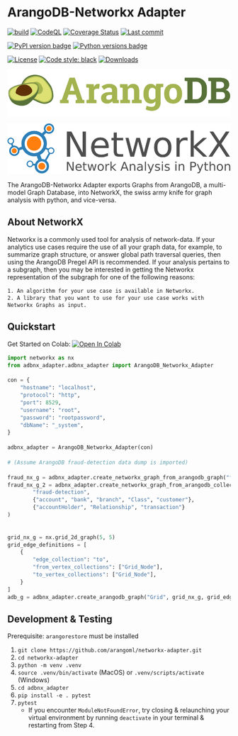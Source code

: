 # ArangoDB-Networkx Adapter
[![build](https://github.com/arangoml/networkx-adapter/actions/workflows/build.yml/badge.svg?branch=master)](https://github.com/arangoml/networkx-adapter/actions/workflows/build.yml)
[![CodeQL](https://github.com/arangoml/networkx-adapter/actions/workflows/analyze.yml/badge.svg?branch=master)](https://github.com/arangoml/networkx-adapter/actions/workflows/analyze.yml)
[![Coverage Status](https://coveralls.io/repos/github/arangoml/networkx-adapter/badge.svg?branch=master)](https://coveralls.io/github/arangoml/networkx-adapter)
[![Last commit](https://img.shields.io/github/last-commit/arangoml/networkx-adapter)](https://github.com/jongracecox/anybadge/commits/master)

[![PyPI version badge](https://img.shields.io/pypi/v/adbnx-adapter?color=3775A9&style=for-the-badge&logo=pypi&logoColor=FFD43B)](https://pypi.org/project/adbnx-adapter/)
[![Python versions badge](https://img.shields.io/pypi/pyversions/adbnx-adapter?color=3776AB&style=for-the-badge&logo=python&logoColor=FFD43B)](https://github.com/arangoml/networkx-adapter)

[![License](https://img.shields.io/github/license/arangoml/networkx-adapter?color=9E2165&style=for-the-badge)](https://github.com/arangoml/networkx-adapter/blob/master/LICENSE)
[![Code style: black](https://img.shields.io/static/v1?style=for-the-badge&label=code%20style&message=black&color=black)](https://github.com/psf/black)
[![Downloads](https://img.shields.io/badge/dynamic/json?style=for-the-badge&color=282661&label=Downloads&query=total_downloads&url=https://api.pepy.tech/api/projects/adbnx-adapter)](https://pepy.tech/project/adbnx-adapter)

![](https://raw.githubusercontent.com/arangoml/networkx-adapter/1.0.0/examples/assets/logos/ArangoDB_logo.png)

![](https://raw.githubusercontent.com/arangoml/networkx-adapter/1.0.0/examples/assets/logos/networkx_logo.svg)

The ArangoDB-Networkx Adapter exports Graphs from ArangoDB, a multi-model Graph Database, into NetworkX, the swiss army knife for graph analysis with python, and vice-versa.



## About NetworkX

Networkx is a commonly used tool for analysis of network-data. If your analytics use cases require the use of all your graph data, for example, to summarize graph structure, or answer global path traversal queries, then using the ArangoDB Pregel API is recommended. If your analysis pertains to a subgraph, then you may be interested in getting the Networkx representation of the subgraph for one of the following reasons:

    1. An algorithm for your use case is available in Networkx.
    2. A library that you want to use for your use case works with Networkx Graphs as input.

##  Quickstart

Get Started on Colab: <a href="https://colab.research.google.com/github/arangoml/networkx-adapter/blob/master/examples/ArangoDB_NetworkxAdapter.ipynb" target="_parent"><img src="https://colab.research.google.com/assets/colab-badge.svg" alt="Open In Colab"/></a>


```py
import networkx as nx
from adbnx_adapter.adbnx_adapter import ArangoDB_Networkx_Adapter

con = {
    "hostname": "localhost",
    "protocol": "http",
    "port": 8529,
    "username": "root",
    "password": "rootpassword",
    "dbName": "_system",
}

adbnx_adapter = ArangoDB_Networkx_Adapter(con)

# (Assume ArangoDB fraud-detection data dump is imported)

fraud_nx_g = adbnx_adapter.create_networkx_graph_from_arangodb_graph("fraud-detection")
fraud_nx_g_2 = adbnx_adapter.create_networkx_graph_from_arangodb_collections(
        "fraud-detection", 
        {"account", "bank", "branch", "Class", "customer"},
        {"accountHolder", "Relationship", "transaction"}
)


grid_nx_g = nx.grid_2d_graph(5, 5)
grid_edge_definitions = [
    {
        "edge_collection": "to",
        "from_vertex_collections": ["Grid_Node"],
        "to_vertex_collections": ["Grid_Node"],
    }
]
adb_g = adbnx_adapter.create_arangodb_graph("Grid", grid_nx_g, grid_edge_definitions)
```

##  Development & Testing

Prerequisite: `arangorestore` must be installed

1. `git clone https://github.com/arangoml/networkx-adapter.git`
2. `cd networkx-adapter`
3. `python -m venv .venv`
4. `source .venv/bin/activate` (MacOS) or `.venv/scripts/activate` (Windows)
5. `cd adbnx_adapter`
6. `pip install -e . pytest`
7. `pytest`
    * If you encounter `ModuleNotFoundError`, try closing & relaunching your virtual environment by running `deactivate` in your terminal & restarting from Step 4.
